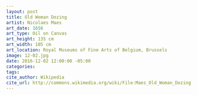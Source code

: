 ```yaml
---
layout: post
title: Old Woman Dozing
artist: Nicolaes Maes
art_date: 1656
art_type: Oil on Canvas
art_height: 135 cm
art_width: 105 cm
art_location: Royal Museums of Fine Arts of Belgium, Brussels
image: 12-02.jpg
date: 2016-12-02 12:00:00 -05:00
categories:
tags:
cite_author: Wikipedia
cite_url: http://commons.wikimedia.org/wiki/File:Maes_Old_Woman_Dozing.jpg
---
```

